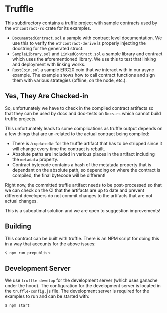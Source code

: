 # Truffle

This subdirectory contains a truffle project with sample contracts used by the
`ethcontract-rs` crate for its examples.

- `DocumentedContract.sol` a sample with contract level documentation. We use
  this to verify the `ethcontract-derive` is properly injecting the docstring
  for the generated struct.
- `SampleLibrary.sol` and `LinkedContract.sol` a sample library and contract
  which uses the aforementioned library. We use this to test that linking and
  deployment with linking works.
- `RustCoin.sol` a sample ERC20 coin that we interact with in our async example.
  The example shows how to call contract functions and sign them with various
  strategies (offline, on the node, etc.).

## Yes, They Are Checked-in

So, unfortunately we have to check in the compiled contract artifacts so that
they can be used by docs and doc-tests on `Docs.rs` which cannot build truffle
projects.

This unfortunately leads to some complications as truffle output depends on a
few things that are un-related to the actual contract being compiled:
- There is a `updatedAt` for the truffle artifact that has to be stripped since
  it will change every time the contract is rebuilt.
- Absolute paths are included in various places in the artifact including the
  `metadata` property.
- Contract bytecode contains a hash of the metatada property that is dependant
  on the absolute path, so depending on where the contract is compiled, the
  final bytecode will be different!

Right now, the committed truffle artifact needs to be post-processed so that we
can check on the CI that the artifacts are up to date and prevent different
developers do not commit changes to the artifacts that are not actual changes.

This is a suboptimal solution and we are open to suggestion improvements!

## Building

This contract can be built with truffle. There is an NPM script for doing this
in a way that accounts for the above issues:

```sh
$ npm run prepublish
```

## Development Server

We use `truffle develop` for the development server (which uses ganache under
the hood). The configuration for the development server is located in the
`truffle-config.js` file. The development server is required for the examples to
run and can be started with:

```
$ npm start
```
